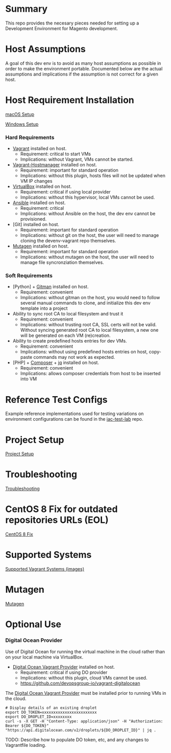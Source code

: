 # Summary

This repo provides the necesary pieces needed for setting up a Development Environment for Magento development.

# Host Assumptions

A goal of this dev env is to avoid as many host assumptions as possible in order to make the environment portable. Documented below are the actual assumptions and implications if the assumption is not correct for a given host.

# Host Requirement Installation

[macOS Setup](macOsSetup.md)

[Windows Setup](windowsSetup.md)

### Hard Requirements

- [Vagrant] installed on host.
    * Requirement: critical to start VMs
    * Implications: without Vagrant, VMs cannot be started.
- [Vagrant-Hostmanager] installed on host.
    * Requirement: important for standard operation
    * Implications: without this plugin, hosts files will not be updated when VM IP changes
- [VirtualBox] installed on host.
    * Requirement: critical if using local provider
    * Implications: without this hypervisor, local VMs cannot be used.
- [Ansible] installed on host.
    * Requirement: critical
    * Implications: without Ansible on the host, the dev env cannot be provisioned.
- [Git] installed on host.
    * Requirement: important for standard operation
    * Implications: without git on the host, the user will need to manage cloning the devenv-vagrant repo themselves.
- [Mutagen] installed on host.
    * Requirement: important for standard operation
    * Implications: without mutagen on the host, the user will need to manage file syncronziation themselves.

### Soft Requirements

- [Python] + [Gitman] installed on host.
    * Requirement: convenient
    * Implications: without gitman on the host, you would need to follow several manual commands to clone, and initialize this dev env template into a project
- Ability to sync root CA to local filesystem and trust it
    * Requirement: convenient
    * Implications: without trusting root CA, SSL certs will not be valid. Without syncing generated root CA to local filesystem, a new one will be generated on each VM (re)creation.
- Ability to create predefined hosts entries for dev VMs.
    * Requirement: convenient
    * Implications: without using predefined hosts entries on host, copy-paste commands may not work as expected.
- [PHP] + [Composer] + [jq] installed on host.
    * Requirement: convenient
    * Implications: allows composer credentials from host to be inserted into VM

# Reference Test Configs

Example reference implementations used for testing variations on environment configurations can be found in the [iac-test-lab] repo.

# Project Setup

[Project Setup](projectSetup.md)

# Troubleshooting

[Troubleshooting](troubleshooting.md)

# CentOS 8 Fix for outdated repositories URLs (EOL)
[CentOS 8 Fix](Centos8EOL.md)

# Supported Systems
[Supported Vagrant Systems (images)](SupportedOS.md)

# Mutagen
[Mutagen](mutagen.md)

# Optional Use

### Digital Ocean Provider

Use of Digital Ocean for running the virtual machine in the cloud rather than on your local machine via VirtualBox.

- [Digital Ocean Vagrant Provider] installed on host.
    * Requirement: critical if using DO provider
    * Implications: without this plugin, cloud VMs cannot be used.
    * https://github.com/devopsgroup-io/vagrant-digitalocean

The [Digital Ocean Vagrant Provider] must be installed prior to running VMs in the cloud.

    # Display details of an existing droplet
    export DO_TOKEN=xxxxxxxxxxxxxxxxxxxxxxxx
    export DO_DROPLET_ID=xxxxxxxx
    curl -s -X GET -H "Content-Type: application/json" -H "Authorization: Bearer ${DO_TOKEN}" "https://api.digitalocean.com/v2/droplets/${DO_DROPLET_ID}" | jq .

TODO: Describe how to populate DO token, etc, and any changes to Vagrantfile loading.





[Vagrant]: https://www.vagrantup.com/
[Virtualbox]: https://www.virtualbox.org/
[Vagrant-Hostmanager]: https://github.com/devopsgroup-io/vagrant-hostmanager
[Composer]: https://getcomposer.org/
[jq]: https://stedolan.github.io/jq/
[Digital Ocean Vagrant Provider]: https://github.com/devopsgroup-io/vagrant-digitalocean
[Ansible]: https://www.ansible.com/
[Mutagen]: https://mutagen.io/
[Gitman]: https://github.com/jacebrowning/gitman
[iac-test-lab]: https://github.com/classyllama/iac-test-lab
